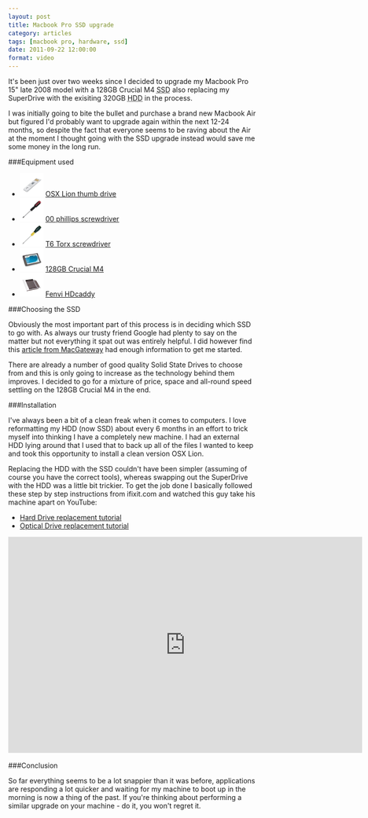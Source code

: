 ```yaml
---
layout: post
title: Macbook Pro SSD upgrade
category: articles
tags: [macbook pro, hardware, ssd]
date: 2011-09-22 12:00:00
format: video
---
```


It's been just over two weeks since I decided to upgrade my Macbook Pro 15" late 2008 model with a 128GB Crucial M4 <abbr title="Solid State Drive">SSD</abbr> also replacing my SuperDrive with the exisiting 320GB <abbr title="Hard Disc Drive">HDD</abbr> in the process.

I was initially going to bite the bullet and purchase a brand new Macbook Air but figured I'd probably want to upgrade again within the next 12-24 months, so despite the fact that everyone seems to be raving about the Air at the moment I thought going with the SSD upgrade instead would save me some money in the long run.

###Equipment used

<ul class="list-unstyled list-equipment">
    <li class="lion-osx">
        <img class="img-polaroid" src="/img/osx-lion.png" alt="">
        <a href="http://store.apple.com/uk/product/MD256Z/A">OSX Lion thumb drive</a>
    </li>
    <li class="phillips">
        <img class="img-polaroid" src="/img/phillips.png" alt="">
        <a href="http://www.crucial.com/uk/store/partspecs.aspx?imodule=CTSCRDRVRPH0">00 phillips screwdriver</a>
    </li>
    <li class="torx">
        <img class="img-polaroid" src="/img/torx.png" alt="">
        <a href="http://www.amazon.co.uk/Silverline-277858-T6-Trx-Screwdriver/dp/B000LFXBIC/ref=sr_1_1?ie=UTF8&qid=1315568888&sr=8-1">T6 Torx screwdriver</a>
    </li>
    <li class="crucial">
        <img class="img-polaroid" src="/img/crucial.png" alt="">
        <a href="http://www.crucial.com/uk/store/partspecs.aspx?IMODULE=CT128M4SSD2">128GB Crucial M4</a>
    </li>
    <li class="hdcaddy">
        <img class="img-polaroid" src="/img/hdcaddy.png" alt="">
        <a href="http://hdcaddy.com/product.php?id_product=10">Fenvi HDcaddy</a>
    </li>
</ul>

###Choosing the SSD

Obviously the most important part of this process is in deciding which SSD to go with. As always our trusty friend Google had plenty to say on the matter but not everything it spat out was entirely helpful. I did however find this [article from MacGateway](http://macgateway.com/reviews/best-ssd-upgrades-for-the-macbook-pro/) had enough information to get me started.

There are already a number of good quality Solid State Drives to choose from and this is only going to increase as the technology behind them improves. I decided to go for a mixture of price, space and all-round speed settling on the 128GB Crucial M4 in the end.

###Installation

I've always been a bit of a clean freak when it comes to computers. I love reformatting my HDD (now SSD) about every 6 months in an effort to trick myself into thinking I have a completely new machine. I had an external HDD lying around that I used that to back up all of the files I wanted to keep and took this opportunity to install a clean version OSX Lion.

Replacing the HDD with the SSD couldn't have been simpler (assuming of course you have the correct tools), whereas swapping out the SuperDrive with the HDD was a little bit trickier. To get the job done I basically followed these step by step instructions from ifixit.com and watched this guy take his machine apart on YouTube:

+ [Hard Drive replacement tutorial](http://www.ifixit.com/Guide/MacBook-Pro-15-Inch-Unibody-Late-2008-and-Early-2009-Hard-Drive-Replacement/841/1)
+ [Optical Drive replacement tutorial](http://www.ifixit.com/Guide/MacBook-Pro-15-Inch-Unibody-Late-2008-and-Early-2009-Optical-Drive-Replacement/826/1)

<iframe class="iframe-polaroid" width="720" height="440" src="http://www.youtube.com/embed/iv91m2z6DPY" frameborder="0" allowfullscreen></iframe>

###Conclusion

So far everything seems to be a lot snappier than it was before, applications are responding a lot quicker and waiting for my machine to boot up in the morning is now a thing of the past. If you're thinking about performing a similar upgrade on your machine - do it, you won't regret it.
